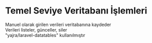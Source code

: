 # Temel Seviye Veritabanı İşlemleri
Manuel olarak girilen verileri veritabanına kaydeder <br>
Verileri listeler, günceller, siler <br>
"yajra/laravel-datatables" kullanılmıştır <br>
